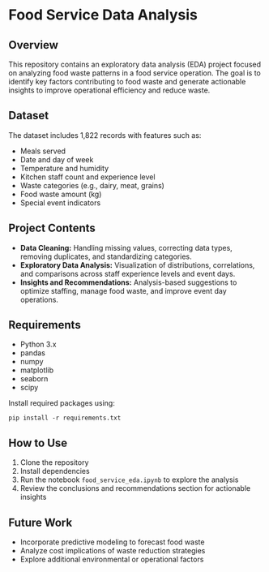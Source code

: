 # Food Service Data Analysis

## Overview

This repository contains an exploratory data analysis (EDA) project focused on analyzing food waste patterns in a food service operation. The goal is to identify key factors contributing to food waste and generate actionable insights to improve operational efficiency and reduce waste.

## Dataset

The dataset includes 1,822 records with features such as:

* Meals served
* Date and day of week
* Temperature and humidity
* Kitchen staff count and experience level
* Waste categories (e.g., dairy, meat, grains)
* Food waste amount (kg)
* Special event indicators

## Project Contents

* **Data Cleaning:** Handling missing values, correcting data types, removing duplicates, and standardizing categories.
* **Exploratory Data Analysis:** Visualization of distributions, correlations, and comparisons across staff experience levels and event days.
* **Insights and Recommendations:** Analysis-based suggestions to optimize staffing, manage food waste, and improve event day operations.

## Requirements

* Python 3.x
* pandas
* numpy
* matplotlib
* seaborn
* scipy

Install required packages using:

```
pip install -r requirements.txt
```

## How to Use

1. Clone the repository
2. Install dependencies
3. Run the notebook `food_service_eda.ipynb` to explore the analysis
4. Review the conclusions and recommendations section for actionable insights

## Future Work

* Incorporate predictive modeling to forecast food waste
* Analyze cost implications of waste reduction strategies
* Explore additional environmental or operational factors

